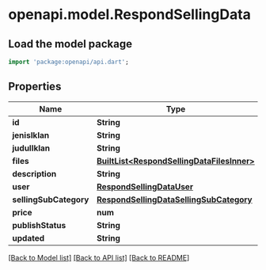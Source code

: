 # openapi.model.RespondSellingData

## Load the model package
```dart
import 'package:openapi/api.dart';
```

## Properties
Name | Type | Description | Notes
------------ | ------------- | ------------- | -------------
**id** | **String** |  | [optional] 
**jenisIklan** | **String** |  | [optional] 
**judulIklan** | **String** |  | [optional] 
**files** | [**BuiltList&lt;RespondSellingDataFilesInner&gt;**](RespondSellingDataFilesInner.md) |  | 
**description** | **String** |  | 
**user** | [**RespondSellingDataUser**](RespondSellingDataUser.md) |  | 
**sellingSubCategory** | [**RespondSellingDataSellingSubCategory**](RespondSellingDataSellingSubCategory.md) |  | [optional] 
**price** | **num** |  | 
**publishStatus** | **String** |  | 
**updated** | **String** |  | 

[[Back to Model list]](../README.md#documentation-for-models) [[Back to API list]](../README.md#documentation-for-api-endpoints) [[Back to README]](../README.md)


